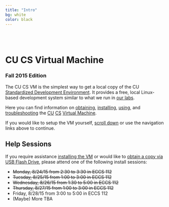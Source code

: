 ```yaml
---
title: "Intro"
bg: white
color: black
---
```


<div class="center">
     <span class="center fa-stack subtlecircle" style="font-size:100px; background:#e8e8e8">
           <i class="fa fa-circle fa-stack-2x text-white"></i>
           <i class="fa fa-desktop fa-stack-1x text-black"></i>
     </span>
     <br>
     <br>
</div>

# CU CS Virtual Machine

### Fall 2015 Edition

The CU CS VM is the simplest way to get a local copy of the CU
[Standardized Development
Environment](https://foundation.cs.colorado.edu/sde/).  It provides a
free, local Linux-based development system similar to what we run in
[our labs](https://csel.cs.colorado.edu).

Here you can find information on [obtaining](#obtain),
[installing](#install), [using](#usage), and [troubleshooting](#faq)
the [CU](http://www.colorado.edu/) [CS](http://www.colorado.edu/cs/) [Virtual
Machine](http://en.wikipedia.org/wiki/Virtual_machine).

If you would like to setup the VM yourself, [scroll down](#obtain) or
use the navigation links above to continue.

## Help Sessions

If you require assistance [installing the VM](#install) or would like
to [obtain a copy via USB Flash Drive](#obtain), please attend one of
the following install sessions:

 - ~~Monday, 8/24/15 from 2:30 to 3:30 in ECCS 112~~
 - ~~Tuesday, 8/25/15 from 1:00 to 3:00 in ECCS 112~~
 - ~~Wednesday, 8/26/15 from 1:30 to 5:00 in ECCS 112~~
 - ~~Thursday, 8/27/15 from 1:00 to 3:00 in ECCS 112~~
 - Friday, 8/28/15 from 3:00 to 5:00 in ECCS 112
 - (Maybe) More TBA
